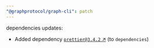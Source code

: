 ```yaml
---
"@graphprotocol/graph-cli": patch
---
```

dependencies updates:
  - Added dependency [`prettier@3.4.2` ↗︎](https://www.npmjs.com/package/prettier/v/3.4.2) (to `dependencies`)
